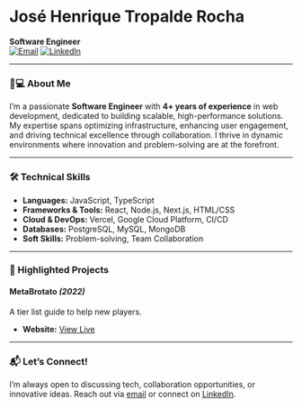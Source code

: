 # José Henrique Tropalde Rocha  
**Software Engineer**  
[![Email](https://img.shields.io/badge/Email-josehenrique.tropalde%40gmail.com-blue?style=flat&logo=gmail)](mailto:josehenrique.tropalde@gmail.com)
[![LinkedIn](https://img.shields.io/badge/LinkedIn-jose--henrique--tropalde-0077B5?style=flat&logo=linkedin)](https://linkedin.com/in/jose-henrique-tropalde)

---

### 👨💻 About Me  
I’m a passionate **Software Engineer** with **4+ years of experience** in web development, dedicated to building scalable, high-performance solutions. My expertise spans optimizing infrastructure, enhancing user engagement, and driving technical excellence through collaboration. I thrive in dynamic environments where innovation and problem-solving are at the forefront.  

---

### 🛠️ Technical Skills  
- **Languages:** JavaScript, TypeScript  
- **Frameworks & Tools:** React, Node.js, Next.js, HTML/CSS  
- **Cloud & DevOps:** Vercel, Google Cloud Platform, CI/CD  
- **Databases:** PostgreSQL, MySQL, MongoDB  
- **Soft Skills:** Problem-solving, Team Collaboration  

---

### 📂 Highlighted Projects  

#### **MetaBrotato** *(2022)*  
A tier list guide to help new players.
- **Website:** [View Live](https://metabrotato.com)

---

### 📬 Let’s Connect!  
I’m always open to discussing tech, collaboration opportunities, or innovative ideas. Reach out via [email](mailto:josehenrique.tropalde@gmail.com) or connect on [LinkedIn](https://linkedin.com/in/jose-henrique-tropalde).  
